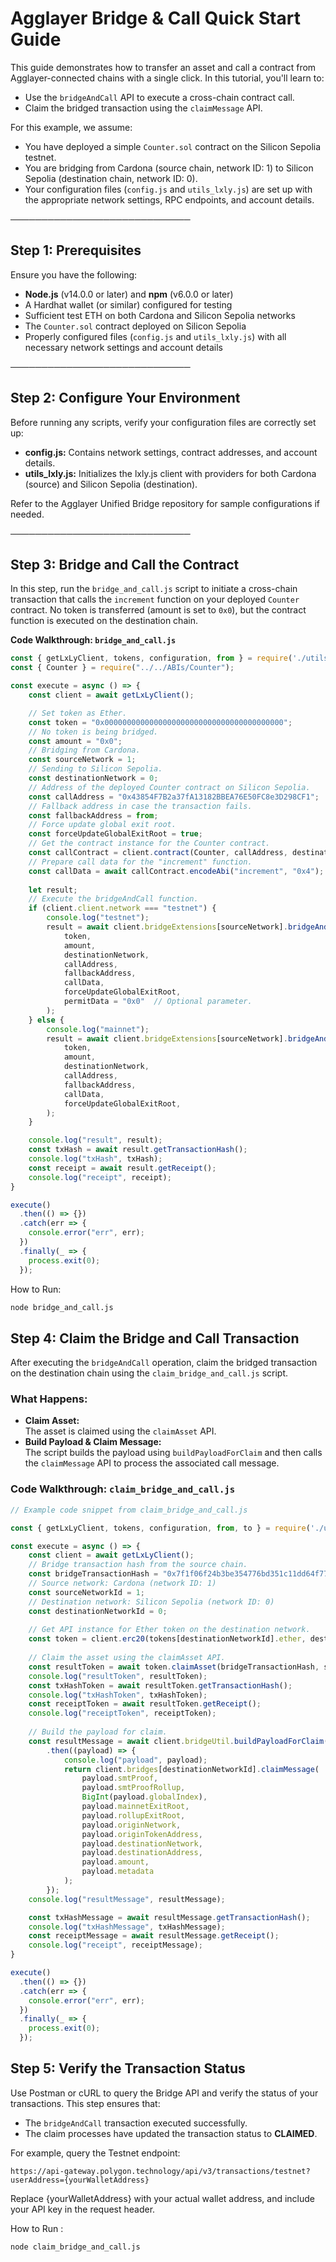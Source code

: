 # Agglayer Bridge & Call Quick Start Guide

This guide demonstrates how to transfer an asset and call a contract from Agglayer-connected chains with a single click. In this tutorial, you'll learn to:

- Use the `bridgeAndCall` API to execute a cross-chain contract call.
- Claim the bridged transaction using the `claimMessage` API.

For this example, we assume:
- You have deployed a simple `Counter.sol` contract on the Silicon Sepolia testnet.
- You are bridging from Cardona (source chain, network ID: 1) to Silicon Sepolia (destination chain, network ID: 0).
- Your configuration files (`config.js` and `utils_lxly.js`) are set up with the appropriate network settings, RPC endpoints, and account details.

─────────────────────────────  
## Step 1: Prerequisites

Ensure you have the following:
- **Node.js** (v14.0.0 or later) and **npm** (v6.0.0 or later)
- A Hardhat wallet (or similar) configured for testing
- Sufficient test ETH on both Cardona and Silicon Sepolia networks
- The `Counter.sol` contract deployed on Silicon Sepolia
- Properly configured files (`config.js` and `utils_lxly.js`) with all necessary network settings and account details

─────────────────────────────  
## Step 2: Configure Your Environment

Before running any scripts, verify your configuration files are correctly set up:
- **config.js:** Contains network settings, contract addresses, and account details.
- **utils_lxly.js:** Initializes the lxly.js client with providers for both Cardona (source) and Silicon Sepolia (destination).

Refer to the Agglayer Unified Bridge repository for sample configurations if needed.

─────────────────────────────  
## Step 3: Bridge and Call the Contract

In this step, run the `bridge_and_call.js` script to initiate a cross-chain transaction that calls the `increment` function on your deployed `Counter` contract. No token is transferred (amount is set to `0x0`), but the contract function is executed on the destination chain.

**Code Walkthrough: `bridge_and_call.js`**
```javascript
const { getLxLyClient, tokens, configuration, from } = require('./utils/utils_lxly');
const { Counter } = require("../../ABIs/Counter");

const execute = async () => {
    const client = await getLxLyClient();

    // Set token as Ether.
    const token = "0x0000000000000000000000000000000000000000";
    // No token is being bridged.
    const amount = "0x0";
    // Bridging from Cardona.
    const sourceNetwork = 1;
    // Sending to Silicon Sepolia.
    const destinationNetwork = 0;
    // Address of the deployed Counter contract on Silicon Sepolia.
    const callAddress = "0x43854F7B2a37fA13182BBEA76E50FC8e3D298CF1";
    // Fallback address in case the transaction fails.
    const fallbackAddress = from;
    // Force update global exit root.
    const forceUpdateGlobalExitRoot = true;
    // Get the contract instance for the Counter contract.
    const callContract = client.contract(Counter, callAddress, destinationNetwork);
    // Prepare call data for the "increment" function.
    const callData = await callContract.encodeAbi("increment", "0x4");  
    
    let result;
    // Execute the bridgeAndCall function.
    if (client.client.network === "testnet") {
        console.log("testnet");
        result = await client.bridgeExtensions[sourceNetwork].bridgeAndCall(
            token,
            amount,
            destinationNetwork,
            callAddress,
            fallbackAddress,
            callData,
            forceUpdateGlobalExitRoot,
            permitData = "0x0"  // Optional parameter.
        );
    } else {
        console.log("mainnet");
        result = await client.bridgeExtensions[sourceNetwork].bridgeAndCall(
            token,
            amount,
            destinationNetwork,
            callAddress,
            fallbackAddress,
            callData,
            forceUpdateGlobalExitRoot,
        );
    }

    console.log("result", result);
    const txHash = await result.getTransactionHash();
    console.log("txHash", txHash);
    const receipt = await result.getReceipt();
    console.log("receipt", receipt); 
}

execute()
  .then(() => {})
  .catch(err => {
    console.error("err", err);
  })
  .finally(_ => {
    process.exit(0);
  });
```

How to Run:
```bash
node bridge_and_call.js
```

## Step 4: Claim the Bridge and Call Transaction

After executing the `bridgeAndCall` operation, claim the bridged transaction on the destination chain using the `claim_bridge_and_call.js` script.

### What Happens:
- **Claim Asset:**  
  The asset is claimed using the `claimAsset` API.
- **Build Payload & Claim Message:**  
  The script builds the payload using `buildPayloadForClaim` and then calls the `claimMessage` API to process the associated call message.

### Code Walkthrough: `claim_bridge_and_call.js`
```javascript
// Example code snippet from claim_bridge_and_call.js

const { getLxLyClient, tokens, configuration, from, to } = require('./utils/utils_lxly');

const execute = async () => {
    const client = await getLxLyClient();
    // Bridge transaction hash from the source chain.
    const bridgeTransactionHash = "0x7f1f06f24b3be354776bd351c11dd64f77e3429fb70a75bac3437a29eb6bbe9a"; 
    // Source network: Cardona (network ID: 1)
    const sourceNetworkId = 1;
    // Destination network: Silicon Sepolia (network ID: 0)
    const destinationNetworkId = 0;
    
    // Get API instance for Ether token on the destination network.
    const token = client.erc20(tokens[destinationNetworkId].ether, destinationNetworkId);
    
    // Claim the asset using the claimAsset API.
    const resultToken = await token.claimAsset(bridgeTransactionHash, sourceNetworkId, { returnTransaction: false });
    console.log("resultToken", resultToken);
    const txHashToken = await resultToken.getTransactionHash();
    console.log("txHashToken", txHashToken);
    const receiptToken = await resultToken.getReceipt();
    console.log("receiptToken", receiptToken);
    
    // Build the payload for claim.
    const resultMessage = await client.bridgeUtil.buildPayloadForClaim(bridgeTransactionHash, sourceNetworkId, bridgeIndex = 1)
        .then((payload) => {
            console.log("payload", payload);
            return client.bridges[destinationNetworkId].claimMessage(
                payload.smtProof,
                payload.smtProofRollup,
                BigInt(payload.globalIndex),
                payload.mainnetExitRoot,
                payload.rollupExitRoot,
                payload.originNetwork,
                payload.originTokenAddress,
                payload.destinationNetwork,
                payload.destinationAddress,
                payload.amount,
                payload.metadata
            );
        });
    console.log("resultMessage", resultMessage);

    const txHashMessage = await resultMessage.getTransactionHash();
    console.log("txHashMessage", txHashMessage);
    const receiptMessage = await resultMessage.getReceipt();
    console.log("receipt", receiptMessage);
}

execute()
  .then(() => {})
  .catch(err => {
    console.error("err", err);
  })
  .finally(_ => {
    process.exit(0);
  });
```

## Step 5: Verify the Transaction Status

Use Postman or cURL to query the Bridge API and verify the status of your transactions. This step ensures that:

- The `bridgeAndCall` transaction executed successfully.
- The claim processes have updated the transaction status to **CLAIMED**.

For example, query the Testnet endpoint:

```plaintext
https://api-gateway.polygon.technology/api/v3/transactions/testnet?userAddress={yourWalletAddress}
```
Replace {yourWalletAddress} with your actual wallet address, and include your API key in the request header.

How to Run :
```bash
node claim_bridge_and_call.js
```
